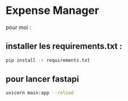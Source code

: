 # Expense Manager

pour moi :

## installer les requirements.txt :

```bash
pip install -r requirements.txt
```

## pour lancer fastapi
```bash
uvicorn main:app --reload
```

